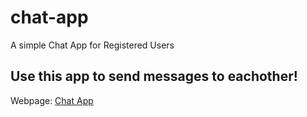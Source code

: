 # chat-app
A simple Chat App for Registered Users

## Use this app to send messages to eachother!
Webpage: <a href="http://0422e5d.netsolhost.com/Websites/Ishaan/ChatApp/Home/">Chat App<a>
